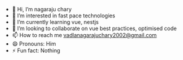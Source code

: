 - 👋 Hi, I’m nagaraju chary
- 👀 I’m interested in fast pace technologies
- 🌱 I’m currently learning vue, nestjs
- 💞️ I’m looking to collaborate on vue best practices, optimised code
- 📫 How to reach me vadlanagarajuchary2002@gmail.com
- 😄 Pronouns: Him
- ⚡ Fun fact: Nothing

<!---
chary2054/chary2054 is a ✨ special ✨ repository because its `README.md` (this file) appears on your GitHub profile.
You can click the Preview link to take a look at your changes.
--->
